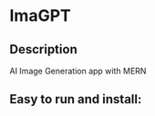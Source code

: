 # ImaGPT
## Description

AI Image Generation app with MERN 


## Easy to run and install:


```

```


```


```

